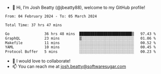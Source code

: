 - 👋 Hi, I’m Josh Beatty (@jbeatty88), welcome to my GitHub profile!

<!--START_SECTION:waka-->

```txt
From: 04 February 2024 - To: 05 March 2024

Total Time: 37 hrs 47 mins

Go                36 hrs 48 mins  ████████████████████████▒   97.43 %
GraphQL           23 mins         ▒░░░░░░░░░░░░░░░░░░░░░░░░   01.06 %
Makefile          11 mins         ░░░░░░░░░░░░░░░░░░░░░░░░░   00.52 %
YAML              10 mins         ░░░░░░░░░░░░░░░░░░░░░░░░░   00.45 %
Protocol Buffer   5 mins          ░░░░░░░░░░░░░░░░░░░░░░░░░   00.23 %
```

<!--END_SECTION:waka-->

- 💞️ I would love to collaborate!
- 📫 You can reach me at josh.beatty@softwaresugar.com

<!---
jbeatty88/jbeatty88 is a ✨ special ✨ repository because its `README.md` (this file) appears on your GitHub profile.
You can click the Preview link to take a look at your changes.
--->
